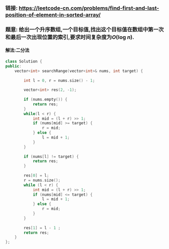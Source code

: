 ### 链接: https://leetcode-cn.com/problems/find-first-and-last-position-of-element-in-sorted-array/

### 题意: 给出一个升序数组,一个目标值,找出这个目标值在数组中第一次和最后一次出现位置的索引,要求时间复杂度为*O*(log *n*).

#### 解法:二分法

```C++
class Solution {
public:
    vector<int> searchRange(vector<int>& nums, int target) {
        
        int l = 0, r = nums.size() - 1;        
        
        vector<int> res(2, -1);
        
        if (nums.empty()) {
            return res;
        }
        while(l < r) {
            int mid = (l + r) >> 1;
            if (nums[mid] >= target) {
                r = mid;
            } else {
                l = mid + 1;
            }
        }
        
        if (nums[l] != target) {
            return res;
        }
        
        res[0] = l;        
        r = nums.size();
        while (l < r) {
            int mid = (l + r) >> 1;
            if (nums[mid] <= target) {
                l = mid + 1;
            } else {
                r = mid;
            }
        }
        
        res[1] = l - 1 ;
        return res;                
    }
};
```

